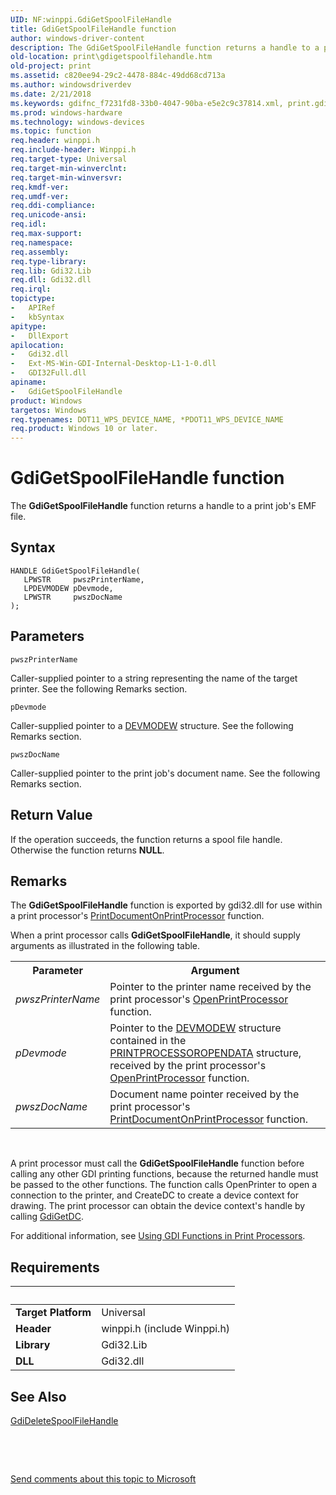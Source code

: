 ```yaml
---
UID: NF:winppi.GdiGetSpoolFileHandle
title: GdiGetSpoolFileHandle function
author: windows-driver-content
description: The GdiGetSpoolFileHandle function returns a handle to a print job's EMF file.
old-location: print\gdigetspoolfilehandle.htm
old-project: print
ms.assetid: c820ee94-29c2-4478-884c-49dd68cd713a
ms.author: windowsdriverdev
ms.date: 2/21/2018
ms.keywords: gdifnc_f7231fd8-33b0-4047-90ba-e5e2c9c37814.xml, print.gdigetspoolfilehandle, winppi/GdiGetSpoolFileHandle, GdiGetSpoolFileHandle function [Print Devices], GdiGetSpoolFileHandle
ms.prod: windows-hardware
ms.technology: windows-devices
ms.topic: function
req.header: winppi.h
req.include-header: Winppi.h
req.target-type: Universal
req.target-min-winverclnt: 
req.target-min-winversvr: 
req.kmdf-ver: 
req.umdf-ver: 
req.ddi-compliance: 
req.unicode-ansi: 
req.idl: 
req.max-support: 
req.namespace: 
req.assembly: 
req.type-library: 
req.lib: Gdi32.Lib
req.dll: Gdi32.dll
req.irql: 
topictype:
-	APIRef
-	kbSyntax
apitype:
-	DllExport
apilocation:
-	Gdi32.dll
-	Ext-MS-Win-GDI-Internal-Desktop-L1-1-0.dll
-	GDI32Full.dll
apiname:
-	GdiGetSpoolFileHandle
product: Windows
targetos: Windows
req.typenames: DOT11_WPS_DEVICE_NAME, *PDOT11_WPS_DEVICE_NAME
req.product: Windows 10 or later.
---
```



# GdiGetSpoolFileHandle function
The <b>GdiGetSpoolFileHandle</b> function returns a handle to a print job's EMF file.

## Syntax

````
HANDLE GdiGetSpoolFileHandle(
   LPWSTR     pwszPrinterName,
   LPDEVMODEW pDevmode,
   LPWSTR     pwszDocName
);
````

## Parameters

`pwszPrinterName`

Caller-supplied pointer to a string representing the name of the target printer. See the following Remarks section.

`pDevmode`

Caller-supplied pointer to a <a href="https://msdn.microsoft.com/library/windows/hardware/ff552837">DEVMODEW</a> structure. See the following Remarks section.

`pwszDocName`

Caller-supplied pointer to the print job's document name. See the following Remarks section.


## Return Value

If the operation succeeds, the function returns a spool file handle. Otherwise the function returns <b>NULL</b>.

## Remarks

The <b>GdiGetSpoolFileHandle</b> function is exported by gdi32.dll for use within a print processor's <a href="..\winsplp\nf-winsplp-printdocumentonprintprocessor.md">PrintDocumentOnPrintProcessor</a> function.

When a print processor calls <b>GdiGetSpoolFileHandle</b>, it should supply arguments as illustrated in the following table.

<table>
<tr>
<th>Parameter</th>
<th>Argument</th>
</tr>
<tr>
<td>
<i>pwszPrinterName</i>

</td>
<td>
Pointer to the printer name received by the print processor's <a href="..\winsplp\nf-winsplp-openprintprocessor.md">OpenPrintProcessor</a> function.

</td>
</tr>
<tr>
<td>
<i>pDevmode</i>

</td>
<td>
Pointer to the <a href="https://msdn.microsoft.com/library/windows/hardware/ff552837">DEVMODEW</a> structure contained in the <a href="..\winsplp\ns-winsplp-_printprocessoropendata.md">PRINTPROCESSOROPENDATA</a> structure, received by the print processor's <a href="..\winsplp\nf-winsplp-openprintprocessor.md">OpenPrintProcessor</a> function.

</td>
</tr>
<tr>
<td>
<i>pwszDocName</i>

</td>
<td>
Document name pointer received by the print processor's <a href="..\winsplp\nf-winsplp-printdocumentonprintprocessor.md">PrintDocumentOnPrintProcessor</a> function.

</td>
</tr>
</table>
 

A print processor must call the <b>GdiGetSpoolFileHandle</b> function before calling any other GDI printing functions, because the returned handle must be passed to the other functions. The function calls OpenPrinter to open a connection to the printer, and CreateDC to create a device context for drawing. The print processor can obtain the device context's handle by calling <a href="..\winppi\nf-winppi-gdigetdc.md">GdiGetDC</a>.

For additional information, see <a href="https://msdn.microsoft.com/2ad62308-ab42-4475-ac42-f753d5091251">Using GDI Functions in Print Processors</a>.

## Requirements
| &nbsp; | &nbsp; |
| ---- |:---- |
| **Target Platform** | Universal |
| **Header** | winppi.h (include Winppi.h) |
| **Library** | Gdi32.Lib |
| **DLL** | Gdi32.dll |

## See Also

<a href="..\winppi\nf-winppi-gdideletespoolfilehandle.md">GdiDeleteSpoolFileHandle</a>



 

 

<a href="mailto:wsddocfb@microsoft.com?subject=Documentation%20feedback [print\print]:%20GdiGetSpoolFileHandle function%20 RELEASE:%20(2/21/2018)&amp;body=%0A%0APRIVACY STATEMENT%0A%0AWe use your feedback to improve the documentation. We don't use your email address for any other purpose, and we'll remove your email address from our system after the issue that you're reporting is fixed. While we're working to fix this issue, we might send you an email message to ask for more info. Later, we might also send you an email message to let you know that we've addressed your feedback.%0A%0AFor more info about Microsoft's privacy policy, see http://privacy.microsoft.com/en-us/default.aspx." title="Send comments about this topic to Microsoft">Send comments about this topic to Microsoft</a>